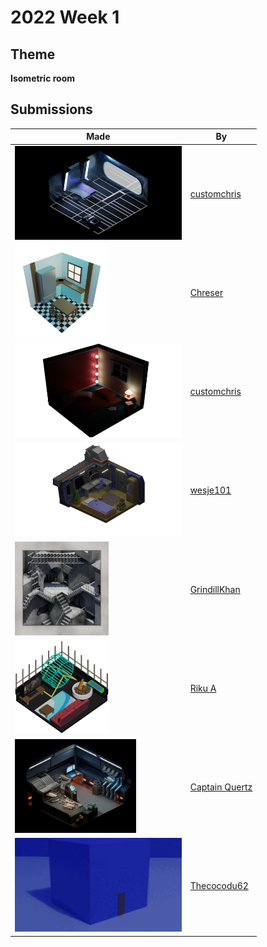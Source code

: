 # 2022 Week 1


## Theme

**Isometric room**


## Submissions

| Made | By |
|------|----|
| <img src="./customchris/ISORoom.png" height="150" /> | [customchris](./customchris/) |
| <img src="./Chreser/Chreser_iso_Big.png" height="150" /> | [Chreser](./Chreser/) |
| <img src="./customchris/beachRoom.png" height="150" /> | [customchris](./customchris/) |
| <img src="./wesje101/IsometricRoom2.png" height="150" /> | [wesje101](./wesje101/) |
| <img src="./GrindillKhan/Weekly_Iso_Room__GrindillKhan.jpg" height="150" /> | [GrindillKhan](./GrindillKhan/) |
| <img src="./RikuA/isometricHamsterRoom.png" height="150" /> | [Riku A](./RikuA/) |
| <img src="./CaptainQuertz/untitled1_2.png" height="150" /> | [Captain Quertz](./CaptainQuertz/) |
| <img src="./Thecocodu62/03.gif" height="150" /> | [Thecocodu62](./Thecocodu62/) |

